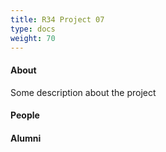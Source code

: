 ```yaml
---
title: R34 Project 07
type: docs
weight: 70
---
```


#### About
Some description about the project

#### People

#### Alumni